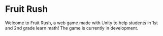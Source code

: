 # Fruit Rush

Welcome to Fruit Rush, a web game made with Unity to help students in 1st and 2nd grade learn math! The game is currently in development.
